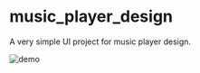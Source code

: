 # music_player_design

A very simple UI project for music player design.

![demo](https://user-images.githubusercontent.com/43412083/99678775-2ee82880-2aa1-11eb-9efe-fc14c0f967c6.gif)
